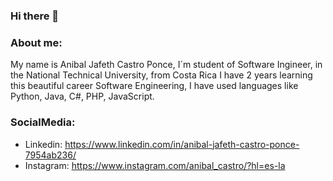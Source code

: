 ### Hi there 👋

### About me:
My name is Anibal Jafeth Castro Ponce, I´m student of Software Ingineer, in the National Technical University, from Costa Rica
I have 2 years learning this beautiful career Software Engineering, I have used languages like Python, Java, C#, PHP, JavaScript.

### SocialMedia:

 * Linkedin: https://www.linkedin.com/in/anibal-jafeth-castro-ponce-7954ab236/
 * Instagram: https://www.instagram.com/anibal_castro/?hl=es-la

